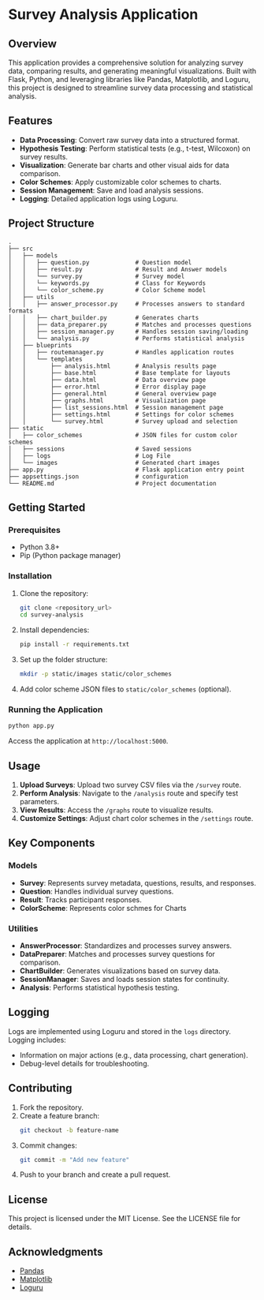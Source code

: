 # Survey Analysis Application

## Overview
This application provides a comprehensive solution for analyzing survey data, comparing results, and generating meaningful visualizations. Built with Flask, Python, and leveraging libraries like Pandas, Matplotlib, and Loguru, this project is designed to streamline survey data processing and statistical analysis.

## Features
- **Data Processing**: Convert raw survey data into a structured format.
- **Hypothesis Testing**: Perform statistical tests (e.g., t-test, Wilcoxon) on survey results.
- **Visualization**: Generate bar charts and other visual aids for data comparison.
- **Color Schemes**: Apply customizable color schemes to charts.
- **Session Management**: Save and load analysis sessions.
- **Logging**: Detailed application logs using Loguru.

## Project Structure
```
.
├── src
│   ├── models
│   │   ├── question.py             # Question model
│   │   ├── result.py               # Result and Answer models
│   │   └── survey.py               # Survey model
│   │   └── keywords.py             # Class for Keywords
│   │   └── color_scheme.py         # Color Scheme model
│   ├── utils
│   │   ├── answer_processor.py     # Processes answers to standard formats
│   │   ├── chart_builder.py        # Generates charts
│   │   ├── data_preparer.py        # Matches and processes questions
│   │   ├── session_manager.py      # Handles session saving/loading
│   │   └── analysis.py             # Performs statistical analysis
│   ├── blueprints
│   │   ├── routemanager.py         # Handles application routes
│   │   └── templates
│   │       ├── analysis.html       # Analysis results page
│   │       ├── base.html           # Base template for layouts
│   │       ├── data.html           # Data overview page
│   │       ├── error.html          # Error display page
│   │       ├── general.html        # General overview page
│   │       ├── graphs.html         # Visualization page
│   │       ├── list_sessions.html  # Session management page
│   │       ├── settings.html       # Settings for color schemes
│   │       └── survey.html         # Survey upload and selection
├── static
│   ├── color_schemes               # JSON files for custom color schemes
│   ├── sessions                    # Saved sessions
│   ├── logs                        # Log File
│   └── images                      # Generated chart images
├── app.py                          # Flask application entry point
├── appsettings.json                # configuration
└── README.md                       # Project documentation
```

## Getting Started

### Prerequisites
- Python 3.8+
- Pip (Python package manager)

### Installation
1. Clone the repository:
   ```bash
   git clone <repository_url>
   cd survey-analysis
   ```

2. Install dependencies:
   ```bash
   pip install -r requirements.txt
   ```

3. Set up the folder structure:
   ```bash
   mkdir -p static/images static/color_schemes
   ```

4. Add color scheme JSON files to `static/color_schemes` (optional).

### Running the Application
```bash
python app.py
```
Access the application at `http://localhost:5000`.

## Usage
1. **Upload Surveys**: Upload two survey CSV files via the `/survey` route.
2. **Perform Analysis**: Navigate to the `/analysis` route and specify test parameters.
3. **View Results**: Access the `/graphs` route to visualize results.
4. **Customize Settings**: Adjust chart color schemes in the `/settings` route.

## Key Components

### Models
- **Survey**: Represents survey metadata, questions, results, and responses.
- **Question**: Handles individual survey questions.
- **Result**: Tracks participant responses.
- **ColorScheme**: Represents color schmes for Charts

### Utilities
- **AnswerProcessor**: Standardizes and processes survey answers.
- **DataPreparer**: Matches and processes survey questions for comparison.
- **ChartBuilder**: Generates visualizations based on survey data.
- **SessionManager**: Saves and loads session states for continuity.
- **Analysis**: Performs statistical hypothesis testing.

## Logging
Logs are implemented using Loguru and stored in the `logs` directory. Logging includes:
- Information on major actions (e.g., data processing, chart generation).
- Debug-level details for troubleshooting.

## Contributing
1. Fork the repository.
2. Create a feature branch:
   ```bash
   git checkout -b feature-name
   ```
3. Commit changes:
   ```bash
   git commit -m "Add new feature"
   ```
4. Push to your branch and create a pull request.

## License
This project is licensed under the MIT License. See the LICENSE file for details.

## Acknowledgments
- [Pandas](https://pandas.pydata.org/)
- [Matplotlib](https://matplotlib.org/)
- [Loguru](https://github.com/Delgan/loguru)
